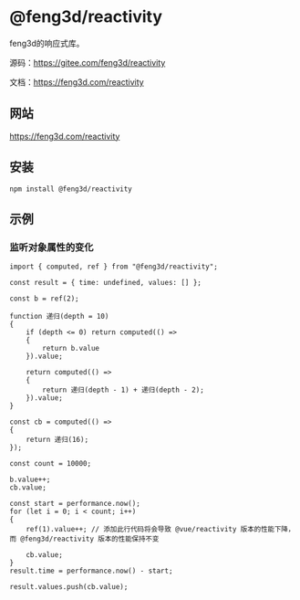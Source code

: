 # @feng3d/reactivity

feng3d的响应式库。

源码：https://gitee.com/feng3d/reactivity

文档：https://feng3d.com/reactivity

## 网站

https://feng3d.com/reactivity

## 安装
```
npm install @feng3d/reactivity
```

## 示例

### 监听对象属性的变化
```
import { computed, ref } from "@feng3d/reactivity";

const result = { time: undefined, values: [] };

const b = ref(2);

function 递归(depth = 10)
{
    if (depth <= 0) return computed(() =>
    {
        return b.value
    }).value;

    return computed(() =>
    {
        return 递归(depth - 1) + 递归(depth - 2);
    }).value;
}

const cb = computed(() =>
{
    return 递归(16);
});

const count = 10000;

b.value++;
cb.value;

const start = performance.now();
for (let i = 0; i < count; i++)
{
    ref(1).value++; // 添加此行代码将会导致 @vue/reactivity 版本的性能下降，而 @feng3d/reactivity 版本的性能保持不变

    cb.value;
}
result.time = performance.now() - start;

result.values.push(cb.value);
```
